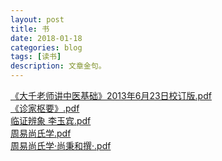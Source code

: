 ```yaml
---
layout: post
title: 书
date: 2018-01-18
categories: blog
tags: [读书]
description: 文章金句。
---
```


<a href="https://u16238391.ctfile.com/fs/16238391-233922516" target="_blank">《大千老师讲中医基础》2013年6月23日校订版.pdf</a><br/>
<a href="https://u16238391.ctfile.com/fs/16238391-233902493" target="_blank">《诊家枢要》.pdf</a><br/>
<a href="https://u16238391.ctfile.com/fs/16238391-233902688" target="_blank">临证辨象 李玉宾.pdf</a><br/>
<a href="https://u16238391.ctfile.com/fs/16238391-233902973" target="_blank">周易尚氏学.pdf</a><br/>
<a href="https://u16238391.ctfile.com/fs/16238391-233903022" target="_blank">周易尚氏学·尚秉和撰·.pdf</a><br/>
